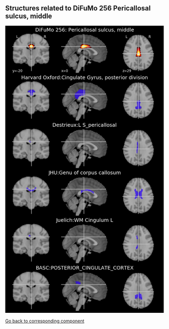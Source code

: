 


## Structures related to DiFuMo 256 Pericallosal sulcus, middle

![205](205.jpg "Structures related to DiFuMo 256 Pericallosal sulcus, middle")

[Go back to corresponding component](https://parietal-inria.github.io/DiFuMo/256/html/205.html)